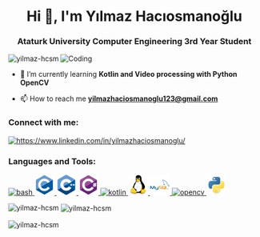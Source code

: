 
<h1 align="center">Hi 👋, I'm Yılmaz Hacıosmanoğlu</h1>
<h3 align="center">Ataturk University Computer Engineering 3rd Year Student</h3>
<img align="right" alt="Coding" width="400" src="https://art.pixilart.com/4d5f9a87bda812c.png">

<p align="left"> <img src="https://komarev.com/ghpvc/?username=yilmaz-hcsm&label=Profile%20views&color=0e75b6&style=flat" alt="yilmaz-hcsm" /> </p>

- 🌱 I’m currently learning **Kotlin and Video processing with Python OpenCV**

- 📫 How to reach me **yilmazhaciosmanoglu123@gmail.com**

<h3 align="left">Connect with me:</h3>
<p align="left">
<a href="https://linkedin.com/in/https://www.linkedin.com/in/yilmazhaciosmanoglu/" target="blank"><img align="center" src="https://raw.githubusercontent.com/rahuldkjain/github-profile-readme-generator/master/src/images/icons/Social/linked-in-alt.svg" alt="https://www.linkedin.com/in/yilmazhaciosmanoglu/" height="30" width="40" /></a>
</p>

<h3 align="left">Languages and Tools:</h3>
<p align="left"> <a href="https://www.gnu.org/software/bash/" target="_blank" rel="noreferrer"> <img src="https://www.vectorlogo.zone/logos/gnu_bash/gnu_bash-icon.svg" alt="bash" width="40" height="40"/> </a> <a href="https://www.cprogramming.com/" target="_blank" rel="noreferrer"> <img src="https://raw.githubusercontent.com/devicons/devicon/master/icons/c/c-original.svg" alt="c" width="40" height="40"/> </a> <a href="https://www.w3schools.com/cpp/" target="_blank" rel="noreferrer"> <img src="https://raw.githubusercontent.com/devicons/devicon/master/icons/cplusplus/cplusplus-original.svg" alt="cplusplus" width="40" height="40"/> </a> <a href="https://www.w3schools.com/cs/" target="_blank" rel="noreferrer"> <img src="https://raw.githubusercontent.com/devicons/devicon/master/icons/csharp/csharp-original.svg" alt="csharp" width="40" height="40"/> </a> <a href="https://kotlinlang.org" target="_blank" rel="noreferrer"> <img src="https://www.vectorlogo.zone/logos/kotlinlang/kotlinlang-icon.svg" alt="kotlin" width="40" height="40"/> </a> <a href="https://www.linux.org/" target="_blank" rel="noreferrer"> <img src="https://raw.githubusercontent.com/devicons/devicon/master/icons/linux/linux-original.svg" alt="linux" width="40" height="40"/> </a> <a href="https://www.mysql.com/" target="_blank" rel="noreferrer"> <img src="https://raw.githubusercontent.com/devicons/devicon/master/icons/mysql/mysql-original-wordmark.svg" alt="mysql" width="40" height="40"/> </a> <a href="https://opencv.org/" target="_blank" rel="noreferrer"> <img src="https://www.vectorlogo.zone/logos/opencv/opencv-icon.svg" alt="opencv" width="40" height="40"/> </a> <a href="https://www.python.org" target="_blank" rel="noreferrer"> <img src="https://raw.githubusercontent.com/devicons/devicon/master/icons/python/python-original.svg" alt="python" width="40" height="40"/> </a> </p>

<p><img align="left" src="https://github-readme-stats.vercel.app/api/top-langs?username=yilmaz-hcsm&show_icons=true&locale=en&layout=compact" alt="yilmaz-hcsm" /></p>

<p>&nbsp;<img align="center" src="https://github-readme-stats.vercel.app/api?username=yilmaz-hcsm&show_icons=true&locale=en" alt="yilmaz-hcsm" /></p>

<p><img align="center" src="https://github-readme-streak-stats.herokuapp.com/?user=yilmaz-hcsm&" alt="yilmaz-hcsm" /></p>
